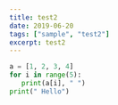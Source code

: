 ```yaml
---
title: test2
date: 2019-06-20
tags: ["sample", "test2"]
excerpt: test2
---
```

```python
a = [1, 2, 3, 4]
for i in range(5):
   print(a[i], " ")
print(" Hello")
```
